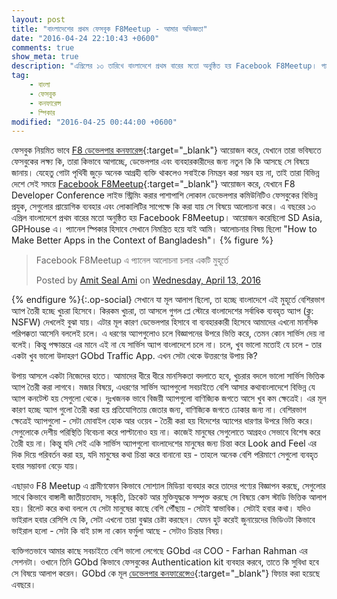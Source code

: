 ```yaml
---
layout: post
title: "বাংলাদেশের প্রথম ফেসবুক F8Meetup - আমার অভিজ্ঞতা"
date: "2016-04-24 22:10:43 +0600"
comments: true
show_meta: true
description: "এপ্রিলের ১৩ তারিখে বাংলাদেশে প্রথম বারের মতো অনুষ্ঠিত হয় Facebook F8Meetup। প্যানেল স্পিকার হিসাবে সেখানে নিমন্ত্রিত হয়ে যাই আমি। সেই অভিজ্ঞতা নিয়েই এই লেখাটি।"
tag:
    - বাংলা
    - ফেসবুক
    - কনফারেন্স
    - স্পিকার
modified: "2016-04-25 00:44:00 +0600"
---
```

ফেসবুক নিয়মিত ভাবে [F8 ডেভেলপার কনফারেন্স](https://www.fbf8.com/){:target="_blank"} আয়োজন করে, যেখানে তারা ভবিষ্যতে ফেসবুকের লক্ষ্য কি, তারা কিভাবে আগাচ্ছে, ডেভেলপার এবং ব্যবহারকারীদের জন্য নতুন কি কি আসছে সে বিষয়ে জানায়। যেহেতু গোটা পৃথিবী জুড়ে অনেক আগ্রহী ব্যক্তি থাকলেও সবাইকে নিমন্ত্রন করা সম্ভব হয় না, তাই তারা বিভিন্ন দেশে সেই সময়ে [Facebook F8Meetup](https://developers.facebook.com/blog/post/2016/03/01/f8-2016-meetups/){:target="_blank"} আয়োজন করে, যেখানে F8 Developer Conference লাইভ স্ট্রিমিং করার পাশাপাশি লোকাল ডেভেলপার কমিউনিটিও ফেসবুকের বিভিন্ন প্রযুক, সেগুলোর প্রায়োগিক ব্যবহার এবং লোকালিটির সাপেক্ষে কি করা যায় সে বিষয়ে আলোচনা করে। এ বছরের ১৩ এপ্রিল বাংলাদেশে প্রথম বারের মতো অনুষ্ঠিত হয় Facebook F8Meetup। আয়োজন করেছিলো SD Asia, GPHouse এ। প্যানেল স্পিকার হিসাবে সেখানে নিমন্ত্রিত হয়ে যাই আমি। আলোচনার বিষয় ছিলো "How to Make Better Apps in the Context of Bangladesh"।
{% figure %}

<div class="fb-post" data-href="https://www.facebook.com/photo.php?fbid=10209292169161570" data-width="500" data-show-text="true"><div class="fb-xfbml-parse-ignore"><blockquote cite="https://www.facebook.com/photo.php?fbid=10209292169161570&amp;set=p.10209292169161570&amp;type=3"><p>Facebook F8Meetup &#x98f; &#x9aa;&#x9cd;&#x9af;&#x9be;&#x9a8;&#x9c7;&#x9b2; &#x986;&#x9b2;&#x9cb;&#x99a;&#x9a8;&#x9be; &#x99a;&#x9b2;&#x9be;&#x9b0; &#x98f;&#x995;&#x99f;&#x9bf; &#x9ae;&#x9c1;&#x9b9;&#x9c2;&#x9b0;&#x9cd;&#x9a4;&#x9c7;</p>Posted by <a href="https://www.facebook.com/lordamit">Amit Seal Ami</a> on&nbsp;<a href="https://www.facebook.com/photo.php?fbid=10209292169161570&amp;set=p.10209292169161570&amp;type=3">Wednesday, April 13, 2016</a></blockquote></div></div>

{% endfigure %}{:.op-social}
সেখানে যা মূল আলাপ ছিলো, তা হচ্ছে বাংলাদেশে এই মুহূর্তে বেশিরভাগ অ্যাপ তৈরী হচ্ছে খুচরা হিসেবে। কিরকম খুচরা, তা আসলে গুগল প্লে স্টোরে বাংলাদেশের সর্বাধিক ব্যবহৃত অ্যাপ (ক্লু: NSFW) দেখলেই বুঝা যায়। এটার মূল কারণ ডেভেলপার হিসাবে বা ব্যবহারকারী হিসেবে আমাদের এখনো মানসিক পরিপক্কতা আসেনি বললেই চলে। এ ধরণের অ্যাপগুলোও চলে বিজ্ঞাপনের উপরে ভিত্তি করে, তেমন কোন সার্ভিস দেয় না বলেই। কিন্তু পক্ষান্তরে এর মানে এই না যে সার্ভিস অ্যাপ বাংলাদেশে চলে না। চলে, খুব ভালো মতোই যে চলে - তার একটা খুব ভালো উদাহরণ GObd Traffic App. এখন সেটা থেকে উত্তরণের উপায় কি?

উপায় আসলে একটা নিজেদের হাতে। আমাদের ধীরে ধীরে মানসিকতা বদলাতে হবে, খুচরার বদলে ভালো সার্ভিস ভিত্তিক অ্যাপ তৈরী করা লাগবে। মজার বিষয়ে, এধরণের সার্ভিস অ্যাপগুলো সবচাইতে বেশি আসার কথাবাংলাদেশে বিভিন্ন যে অ্যাপ কনটেস্ট হয় সেগুলো থেকে। দুঃখজনক ভাবে বিজয়ী অ্যাপগুলো বাণিজ্যিক জগতে আসে খুব কম ক্ষেত্রেই। এর মূল কারণ হচ্ছে অ্যাপ গুলো তৈরী করা হয় প্রতিযোগিতায় জেতার জন্য, বাণিজ্যিক জগতে ঢোকার জন্য না। বেশিরভাগ ক্ষেত্রেই অ্যাপগুলো - সেটা মোবাইল হোক আর ওয়েব - তৈরী করা হয় বিদেশের অ্যাপের ধারণার উপরে ভিত্তি করে। সেগুলোকে দেশীয় পরিস্থিতি বিবেচনা করে পাল্টানোও হয় না। কাজেই মানুষের সেগুলোতে আগ্রহও সেভাবে বিশেষ করে তৈরী হয় না। কিন্তু যদি সেই একি সার্ভিস অ্যাপগুলো বাংলাদেশের মানুষের জন্য চিন্তা করে Look and Feel এর দিক দিয়ে পরিবর্তন করা হয়, যদি মানুষের কথা চিন্তা করে বানানো হয় - তাহলে অনেক বেশি পরিমাণে সেগুলো ব্যবহৃত হবার সম্ভাবনা বেড়ে যায়।

এছাড়াও F8 Meetup এ গ্রামীণফোন কিভাবে সোশ্যাল মিডিয়া ব্যবহার করে তাদের পণ্যের বিজ্ঞাপন করছে, সেগুলোর সাথে কিভাবে বাঙ্গালী জাতীয়তাবাদ, সংষ্কৃতি, ক্রিকেট আর মুক্তিযুদ্ধকে সম্পৃক্ত করছে সে বিষয়ে কেস স্টাডি ভিত্তিক আলাপ হয়। রিলেট করে কথা বললে যে সেটা মানুষের কাছে বেশি পৌঁছায় - সেটাই স্বাভাবিক। সেটাই হবার কথা। যদিও ভাইরাল হবার রেসিপি যে কি, সেটা এখনো তারা বুঝার চেষ্টা করছেন। যেমন হুট করেই জুনায়েদের ভিডিওটা কিভাবে ভাইরাল হলো - সেটা কি বাই চান্স না কোন ফর্মুলা আছে - সেটাও চিন্তার বিষয়।

ব্যক্তিগতভাবে আমার কাছে সবচাইতে বেশি ভালো লেগেছে GObd এর COO - Farhan Rahman এর সেশনটা। ওখানে তিনি GObd কিভাবে ফেসবুকের Authentication kit ব্যবহার করবে, তাতে কি সুবিধা হবে সে বিষয়ে আলাপ করেন। GObd কে মূল [ডেভেলপার কনফারেন্সেও](http://www.clickittefaq.com/gobd-becomes-bangladeshi-tech-startup-featured-facebook-f8-conference/){:target="_blank"} ফিচার করা হয়েছে এবছরে।
